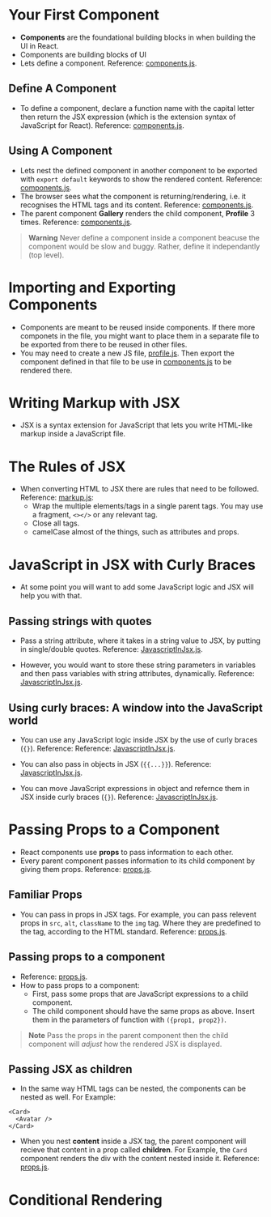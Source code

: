 <h1>Your First Component</h1>

- **Components** are the foundational building blocks in when building the UI in React.
- Components are building blocks of UI
- Lets define a component. Reference: [components.js](components.js).

<h2>Define A Component</h2>

- To define a component, declare a function name with the capital letter then return the JSX expression (which is the extension syntax of JavaScript for React). Reference: [components.js](components.js).

<h2>Using A Component</h2>

- Lets nest the defined component in another component to be exported with `export default` keywords to show the rendered content. Reference: [components.js](components.js).
- The browser sees what the component is returning/rendering, i.e. it recognises the HTML tags and its content. Reference: [components.js](components.js).
- The parent component **Gallery** renders the child component, **Profile** 3 times. Reference: [components.js](components.js).

> **Warning**
> Never define a component inside a component beacuse the component would be slow and buggy. Rather, define it independantly (top level).

<h1>Importing and Exporting Components</h1>

- Components are meant to be reused inside components. If there more componets in the file, you might want to place them in a separate file to be exported from there to be reused in other files.
- You may need to create a new JS file, [profile.js](profile.js). Then export the component defined in that file to be use in [components.js](components.js) to be rendered there.

<h1>Writing Markup with JSX</h1>

- JSX is a syntax extension for JavaScript that lets you write HTML-like markup inside a JavaScript file.

<h1>The Rules of JSX</h2>

- When converting HTML to JSX there are rules that need to be followed. Reference: [markup.js](markup.js):
  - Wrap the multiple elements/tags in a single parent tags. You may use a fragment, `<></>` or any relevant tag.
  - Close all tags.
  - camelCase almost of the things, such as attributes and props.

<h1>JavaScript in JSX with Curly Braces</h1>

- At some point you will want to add some JavaScript logic and JSX will help you with that.

<h2>Passing strings with quotes</h2>

- Pass a string attribute, where it takes in a string value to JSX, by putting in single/double quotes. Reference: [JavascriptInJsx.js](JavascriptInJsx.js).

- However, you would want to store these string parameters in variables and then pass variables with string attributes, dynamically. Reference: [JavascriptInJsx.js](JavascriptInJsx.js).

<h2>Using curly braces: A window into the JavaScript world</h2>

- You can use any JavaScript logic inside JSX by the use of curly braces (`{}`). Reference: Reference: [JavascriptInJsx.js](JavascriptInJsx.js).

- You can also pass in objects in JSX (`{{...}}`). Reference: [JavascriptInJsx.js](JavascriptInJsx.js).

- You can move JavaScript expressions in object and refernce them in JSX inside curly braces (`{}`). Reference: [JavascriptInJsx.js](JavascriptInJsx.js).

<h1>Passing Props to a Component</h1>

- React components use **props** to pass information to each other.
- Every parent component passes information to its child component by giving them props. Reference: [props.js](props.js).

<h2>Familiar Props</h2>

- You can pass in props in JSX tags. For example, you can pass relevent props in `src`, `alt`, `className` to the `img` tag. Where they are predefined to the tag, according to the HTML standard. Reference: [props.js](props.js).

<h2>Passing props to a component</h2>

- Reference: [props.js](props.js).
- How to pass props to a component:
  - First, pass some props that are JavaScript expressions to a child component.
  - The child component should have the same props as above. Insert them in the parameters of function with `({prop1, prop2})`.

> **Note**
> Pass the props in the parent component then the child component will _adjust_ how the rendered JSX is displayed.

<h2>Passing JSX as children</h2>

- In the same way HTML tags can be nested, the components can be nested as well. For Example:

```
<Card>
  <Avatar />
</Card>
```

- When you nest **content** inside a JSX tag, the parent component will recieve that content in a prop called **children**. For Example, the `Card` component renders the div with the content nested inside it. Reference: [props.js](props.js).

<h1>Conditional Rendering</h1>
